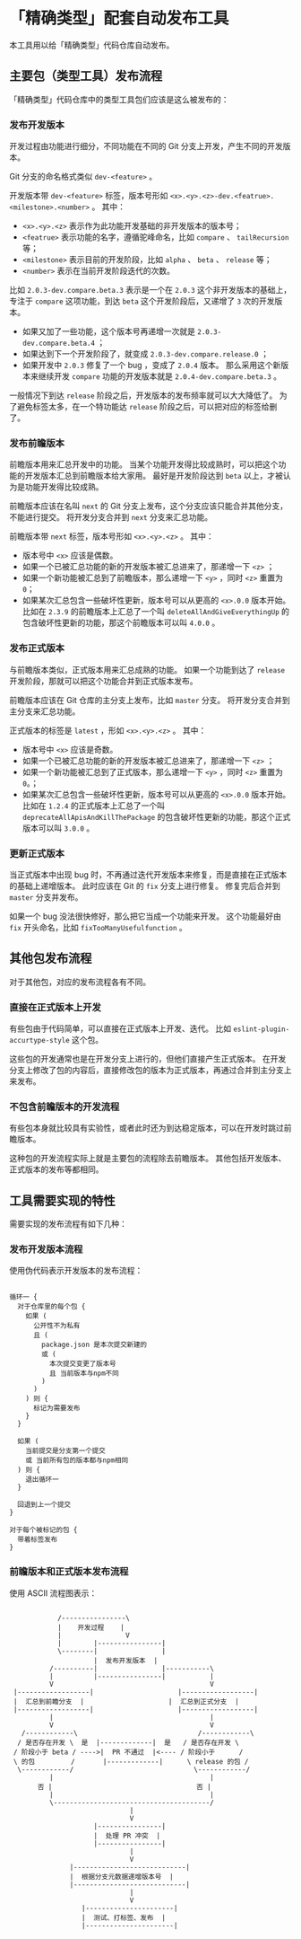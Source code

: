 # 「精确类型」配套自动发布工具

本工具用以给「精确类型」代码仓库自动发布。

## 主要包（类型工具）发布流程

「精确类型」代码仓库中的类型工具包们应该是这么被发布的：

### 发布开发版本

开发过程由功能进行细分，不同功能在不同的 Git 分支上开发，产生不同的开发版本。

Git 分支的命名格式类似 `dev-<feature>` 。

开发版本带 `dev-<feature>` 标签，版本号形如 `<x>.<y>.<z>-dev.<featrue>.<milestone>.<number>` 。
其中：

- `<x>.<y>.<z>` 表示作为此功能开发基础的非开发版本的版本号；
- `<featrue>` 表示功能的名字，遵循驼峰命名，比如 `compare` 、 `tailRecursion` 等；
- `<milestone>` 表示目前的开发阶段，比如 `alpha` 、 `beta` 、 `release` 等；
- `<number>` 表示在当前开发阶段迭代的次数。

比如 `2.0.3-dev.compare.beta.3` 表示是一个在 `2.0.3` 这个非开发版本的基础上，专注于 `compare` 这项功能，到达 `beta` 这个开发阶段后，又递增了 `3` 次的开发版本。

- 如果又加了一些功能，这个版本号再递增一次就是 `2.0.3-dev.compare.beta.4` ；
- 如果达到下一个开发阶段了，就变成 `2.0.3-dev.compare.release.0` ；
- 如果开发中 `2.0.3` 修复了一个 bug ，变成了 `2.0.4` 版本。
  那么采用这个新版本来继续开发 `compare` 功能的开发版本就是 `2.0.4-dev.compare.beta.3` 。

一般情况下到达 `release` 阶段之后，开发版本的发布频率就可以大大降低了。
为了避免标签太多，在一个特功能达 `release` 阶段之后，可以把对应的标签给删了。

### 发布前瞻版本

前瞻版本用来汇总开发中的功能。
当某个功能开发得比较成熟时，可以把这个功能的开发版本汇总到前瞻版本给大家用。
最好是开发阶段达到 `beta` 以上，才被认为是功能开发得比较成熟。

前瞻版本应该在名叫 `next` 的 Git 分支上发布，这个分支应该只能合并其他分支，不能进行提交。
将开发分支合并到 `next` 分支来汇总功能。

前瞻版本带 `next` 标签，版本号形如 `<x>.<y>.<z>` 。
其中：

- 版本号中 `<x>` 应该是偶数。
- 如果一个已被汇总功能的新的开发版本被汇总进来了，那递增一下 `<z>` ；
- 如果一个新功能被汇总到了前瞻版本，那么递增一下 `<y>` ，同时 `<z>` 重置为 `0`；
- 如果某次汇总包含一些破坏性更新，版本号可以从更高的 `<x>.0.0` 版本开始。
  比如在 `2.3.9` 的前瞻版本上汇总了一个叫 `deleteAllAndGiveEverythingUp` 的包含破坏性更新的功能，那这个前瞻版本可以叫 `4.0.0` 。

### 发布正式版本

与前瞻版本类似，正式版本用来汇总成熟的功能。
如果一个功能到达了 `release` 开发阶段，那就可以把这个功能合并到正式版本发布。

前瞻版本应该在 Git 仓库的主分支上发布，比如 `master` 分支。
将开发分支合并到主分支来汇总功能。

正式版本的标签是 `latest` ，形如 `<x>.<y>.<z>` 。
其中：

- 版本号中 `<x>` 应该是奇数。
- 如果一个已被汇总功能的新的开发版本被汇总进来了，那递增一下 `<z>` ；
- 如果一个新功能被汇总到了正式版本，那么递增一下 `<y>` ，同时 `<z>` 重置为 `0`。；
- 如果某次汇总包含一些破坏性更新，版本号可以从更高的 `<x>.0.0` 版本开始。
  比如在 `1.2.4` 的正式版本上汇总了一个叫 `deprecateAllApisAndKillThePackage` 的包含破坏性更新的功能，那这个正式版本可以叫 `3.0.0` 。

### 更新正式版本

当正式版本中出现 bug 时，不再通过迭代开发版本来修复，而是直接在正式版本的基础上递增版本。
此时应该在 Git 的 `fix` 分支上进行修复。
修复完后合并到 `master` 分支并发布。

如果一个 bug 没法很快修好，那么把它当成一个功能来开发。
这个功能最好由 `fix` 开头命名，比如 `fixTooManyUsefulfunction` 。

## 其他包发布流程

对于其他包，对应的发布流程各有不同。

### 直接在正式版本上开发

有些包由于代码简单，可以直接在正式版本上开发、迭代。
比如 `eslint-plugin-accurtype-style` 这个包。

这些包的开发通常也是在开发分支上进行的，但他们直接产生正式版本。
在开发分支上修改了包的内容后，直接修改包的版本为正式版本，再通过合并到主分支上来发布。

### 不包含前瞻版本的开发流程

有些包本身就比较具有实验性，或者此时还为到达稳定版本，可以在开发时跳过前瞻版本。

这种包的开发流程实际上就是主要包的流程除去前瞻版本。
其他包括开发版本、正式版本的发布等都相同。

## 工具需要实现的特性

需要实现的发布流程有如下几种：

### 发布开发版本流程

使用伪代码表示开发版本的发布流程：

```text

循环一 {
  对于仓库里的每个包 {
    如果 (
      公开性不为私有
      且 (
        package.json 是本次提交新建的
        或 (
          本次提交变更了版本号
          且 当前版本与npm不同
        )
      )
    ) 则 {
      标记为需要发布
    }
  }

  如果 (
    当前提交是分支第一个提交
    或 当前所有包的版本都与npm相同
  ) 则 {
    退出循环一
  }

  回退到上一个提交
}

对于每个被标记的包 {
  带着标签发布
}
```

### 前瞻版本和正式版本发布流程

使用 ASCII 流程图表示：

```text

            /----------------\
            |    开发过程    |
            |                V
            |        |----------------|
            \--------|                |
                     |  发布开发版本  |
          /----------|                |-----------\
          |          |----------------|           |
          V                                       V
 |------------------|                     |------------------|
 |  汇总到前瞻分支  |                     |  汇总到正式分支  |
 |------------------|                     |------------------|
          |                                       |
          V                                       V
   /------------\                              /------------\
  / 是否存在开发 \  是  |-------------|  是   / 是否存在开发 \
 / 阶段小于 beta / ---->|  PR 不通过  |<---- / 阶段小于      /
 \ 的包         /       |-------------|      \ release 的包 /
  \------------/                              \------------/
          |                                       |
       否 |                                    否 |
          |                                       |
          \---------------------------------------/
                              |
                              V
                     |----------------|
                     |  处理 PR 冲突  |
                     |----------------|
                              |
                              V
               |----------------------------|
               |  根据分支元数据递增版本号  |
               |----------------------------|
                              |
                              V
                  |----------------------|
                  |  测试、打标签、发布  |
                  |----------------------|
```
